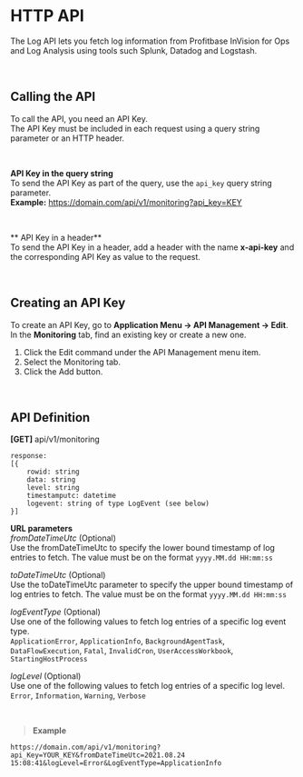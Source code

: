 
# HTTP API

The Log API lets you fetch log information from Profitbase InVision for Ops and Log Analysis using tools such Splunk, Datadog and Logstash.

<br/>

## Calling the API

To call the API, you need an API Key.  
The API Key must be included in each request using a query string parameter or an HTTP header.

<br/>

**API Key in the query string**  
To send the API Key as part of the query, use the `api_key` query string parameter.  
**Example:** https://domain.com/api/v1/monitoring?api_key=KEY

<br/>

** API Key in a header**  
To send the API Key in a header, add a header with the name **x-api-key** and the corresponding API Key as value to the request.

<br/>

## Creating an API Key

To create an API Key, go to **Application Menu -> API Management -> Edit**. In the **Monitoring** tab, find an existing key or create a new one.

1. Click the Edit command under the API Management menu item.
2. Select the Monitoring tab.
3. Click the Add button.

<br/>

## API Definition

**[GET]** api/v1/monitoring

```
response:
[{
    rowid: string
    data: string
    level: string
    timestamputc: datetime
    logevent: string of type LogEvent (see below)
}]
```

**URL parameters**  
_fromDateTimeUtc_ (Optional)  
Use the fromDateTimeUtc to specify the lower bound timestamp of log entries to fetch.
The value must be on the format `yyyy.MM.dd HH:mm:ss`

_toDateTimeUtc_ (Optional)  
Use the toDateTimeUtc parameter to specify the upper bound timestamp of log entries to fetch.
The value must be on the format `yyyy.MM.dd HH:mm:ss`

_logEventType_ (Optional)  
Use one of the following values to fetch log entries of a specific log event type.  
`ApplicationError`, `ApplicationInfo`, `BackgroundAgentTask`, `DataFlowExecution`, `Fatal`, `InvalidCron`, `UserAccessWorkbook`, `StartingHostProcess`

_logLevel_ (Optional)  
Use one of the following values to fetch log entries of a specific log level.  
`Error`, `Information`, `Warning`, `Verbose`

<br/>

> **Example**

    https://domain.com/api/v1/monitoring?api_Key=YOUR_KEY&fromDateTimeUtc=2021.08.24 15:08:41&logLevel=Error&LogEventType=ApplicationInfo
